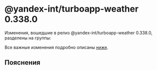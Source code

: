 # @yandex-int/turboapp-weather 0.338.0

<!-- ЧЕЛОВЕЧЕСКОЕ ВСТУПЛЕНИЕ -->

Изменения, вошедшие в релиз @yandex-int/turboapp-weather 0.338.0, разделены на группы:

Все важные изменения подробно описаны [ниже](#Пояснения).

## Пояснения

